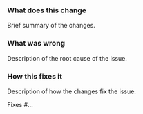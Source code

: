 ### What does this change

Brief summary of the changes.

### What was wrong

Description of the root cause of the issue.

### How this fixes it

Description of how the changes fix the issue.

Fixes #...

